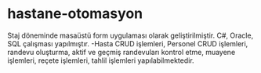 # hastane-otomasyon
 Staj döneminde masaüstü form uygulaması olarak geliştirilmiştir.
 C#, Oracle, SQL çalışması yapılmıştır.
 -Hasta CRUD işlemleri, Personel CRUD işlemleri, randevu oluşturma, aktif ve geçmiş randevuları kontrol etme, muayene işlemleri, reçete işlemleri, tahlil işlemleri yapılabilmektedir.
 
 
